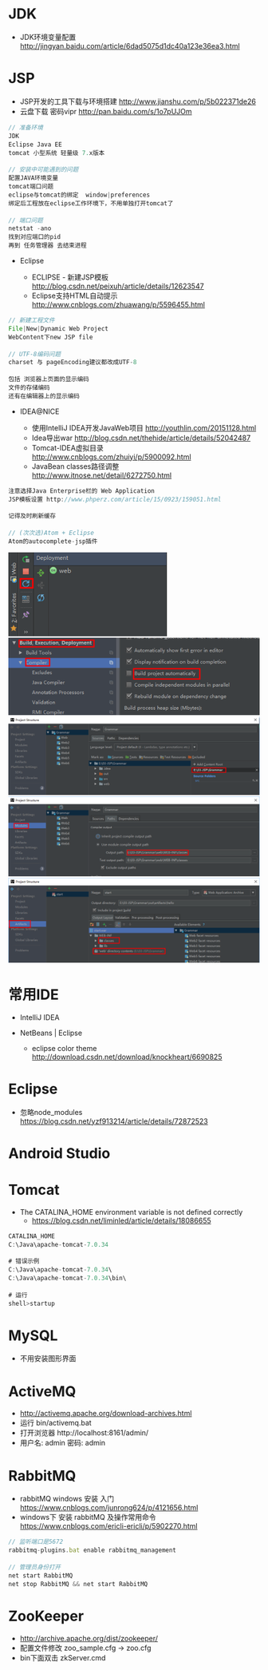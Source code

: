 # JDK

- JDK环境变量配置 <http://jingyan.baidu.com/article/6dad5075d1dc40a123e36ea3.html>

# JSP

- JSP开发的工具下载与环境搭建 <http://www.jianshu.com/p/5b022371de26>
- 云盘下载 密码vipr <http://pan.baidu.com/s/1o7pUJOm>


```java
// 准备环境
JDK
Eclipse Java EE
tomcat 小型系统 轻量级 7.x版本

// 安装中可能遇到的问题
配置JAVA环境变量
tomcat端口问题
eclipse与tomcat的绑定  window|preferences
绑定后工程放在eclipse工作环境下，不用单独打开tomcat了

// 端口问题
netstat -ano
找到对应端口的pid
再到 任务管理器 去结束进程
```

- Eclipse

  - ECLIPSE - 新建JSP模板 <http://blog.csdn.net/peixuh/article/details/12623547>
  - Eclipse支持HTML自动提示 <http://www.cnblogs.com/zhuawang/p/5596455.html>

```java
// 新建工程文件
File|New|Dynamic Web Project
WebContent下new JSP file

// UTF-8编码问题
charset 与 pageEncoding建议都改成UTF-8

包括 浏览器上页面的显示编码
文件的存储编码
还有在编辑器上的显示编码
```

- IDEA@NICE

  - 使用IntelliJ IDEA开发JavaWeb项目 <http://youthlin.com/20151128.html>
  - Idea导出war <http://blog.csdn.net/thehide/article/details/52042487>
  - Tomcat-IDEA虚拟目录 <http://www.cnblogs.com/zhuiyi/p/5900092.html>
  - JavaBean classes路径调整 <http://www.itnose.net/detail/6272750.html>

```javascript
注意选择Java Enterprise栏的 Web Application
JSP模板设置 http://www.phperz.com/article/15/0923/159051.html

记得及时刷新缓存

// (次次选)Atom + Eclipse
Atom的autocomplete-jsp插件
```

![](/static/img/other/idea-refresh978.png) ![](/static/img/other/auto453.png)![](/static/img/other/webroot-add899.png)![](/static/img/other/classes-path785.png)![](/static/img/other/artifacts-setting432.png)


# 常用IDE

- IntelliJ IDEA
- NetBeans | Eclipse

  - eclipse color theme <http://download.csdn.net/download/knockheart/6690825>

# Eclipse

- 忽略node_modules https://blog.csdn.net/yzf913214/article/details/72872523

# Android Studio

# Tomcat

- The CATALINA_HOME environment variable is not defined correctly 
  - https://blog.csdn.net/liminled/article/details/18086655

```js
CATALINA_HOME  
C:\Java\apache-tomcat-7.0.34

# 错误示例
C:\Java\apache-tomcat-7.0.34\  
C:\Java\apache-tomcat-7.0.34\bin\

# 运行
shell>startup   
```


# MySQL

- 不用安装图形界面

# ActiveMQ

- http://activemq.apache.org/download-archives.html
- 运行 bin/activemq.bat
- 打开浏览器 http://localhost:8161/admin/ 
- 用户名: admin 密码: admin

# RabbitMQ

- rabbitMQ windows 安装 入门 https://www.cnblogs.com/junrong624/p/4121656.html
- windows下 安装 rabbitMQ 及操作常用命令 https://www.cnblogs.com/ericli-ericli/p/5902270.html

```js
// 监听端口是5672
rabbitmq-plugins.bat enable rabbitmq_management

// 管理员身份打开
net start RabbitMQ
net stop RabbitMQ && net start RabbitMQ
```

# ZooKeeper

- http://archive.apache.org/dist/zookeeper/
- 配置文件修改 zoo_sample.cfg -> zoo.cfg 
- bin下面双击 zkServer.cmd